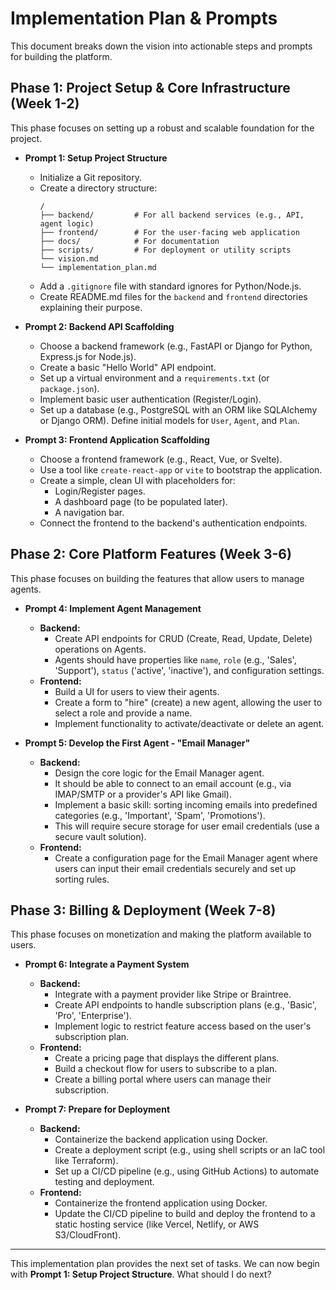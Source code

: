 # Implementation Plan & Prompts

This document breaks down the vision into actionable steps and prompts for building the platform.

## Phase 1: Project Setup & Core Infrastructure (Week 1-2)

This phase focuses on setting up a robust and scalable foundation for the project.

- **Prompt 1: Setup Project Structure**
    - Initialize a Git repository.
    - Create a directory structure:
        ```
        /
        ├── backend/         # For all backend services (e.g., API, agent logic)
        ├── frontend/        # For the user-facing web application
        ├── docs/            # For documentation
        ├── scripts/         # For deployment or utility scripts
        └── vision.md
        └── implementation_plan.md
        ```
    - Add a `.gitignore` file with standard ignores for Python/Node.js.
    - Create README.md files for the `backend` and `frontend` directories explaining their purpose.

- **Prompt 2: Backend API Scaffolding**
    - Choose a backend framework (e.g., FastAPI or Django for Python, Express.js for Node.js).
    - Create a basic "Hello World" API endpoint.
    - Set up a virtual environment and a `requirements.txt` (or `package.json`).
    - Implement basic user authentication (Register/Login).
    - Set up a database (e.g., PostgreSQL with an ORM like SQLAlchemy or Django ORM). Define initial models for `User`, `Agent`, and `Plan`.

- **Prompt 3: Frontend Application Scaffolding**
    - Choose a frontend framework (e.g., React, Vue, or Svelte).
    - Use a tool like `create-react-app` or `vite` to bootstrap the application.
    - Create a simple, clean UI with placeholders for:
        - Login/Register pages.
        - A dashboard page (to be populated later).
        - A navigation bar.
    - Connect the frontend to the backend's authentication endpoints.

## Phase 2: Core Platform Features (Week 3-6)

This phase focuses on building the features that allow users to manage agents.

- **Prompt 4: Implement Agent Management**
    - **Backend:**
        - Create API endpoints for CRUD (Create, Read, Update, Delete) operations on Agents.
        - Agents should have properties like `name`, `role` (e.g., 'Sales', 'Support'), `status` ('active', 'inactive'), and configuration settings.
    - **Frontend:**
        - Build a UI for users to view their agents.
        - Create a form to "hire" (create) a new agent, allowing the user to select a role and provide a name.
        - Implement functionality to activate/deactivate or delete an agent.

- **Prompt 5: Develop the First Agent - "Email Manager"**
    - **Backend:**
        - Design the core logic for the Email Manager agent.
        - It should be able to connect to an email account (e.g., via IMAP/SMTP or a provider's API like Gmail).
        - Implement a basic skill: sorting incoming emails into predefined categories (e.g., 'Important', 'Spam', 'Promotions').
        - This will require secure storage for user email credentials (use a secure vault solution).
    - **Frontend:**
        - Create a configuration page for the Email Manager agent where users can input their email credentials securely and set up sorting rules.

## Phase 3: Billing & Deployment (Week 7-8)

This phase focuses on monetization and making the platform available to users.

- **Prompt 6: Integrate a Payment System**
    - **Backend:**
        - Integrate with a payment provider like Stripe or Braintree.
        - Create API endpoints to handle subscription plans (e.g., 'Basic', 'Pro', 'Enterprise').
        - Implement logic to restrict feature access based on the user's subscription plan.
    - **Frontend:**
        - Create a pricing page that displays the different plans.
        - Build a checkout flow for users to subscribe to a plan.
        - Create a billing portal where users can manage their subscription.

- **Prompt 7: Prepare for Deployment**
    - **Backend:**
        - Containerize the backend application using Docker.
        - Create a deployment script (e.g., using shell scripts or an IaC tool like Terraform).
        - Set up a CI/CD pipeline (e.g., using GitHub Actions) to automate testing and deployment.
    - **Frontend:**
        - Containerize the frontend application using Docker.
        - Update the CI/CD pipeline to build and deploy the frontend to a static hosting service (like Vercel, Netlify, or AWS S3/CloudFront).

---

This implementation plan provides the next set of tasks. We can now begin with **Prompt 1: Setup Project Structure**. What should I do next?
